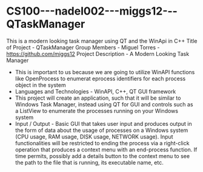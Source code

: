 # CS100---nadel002---miggs12---QTaskManager
This is a modern looking task manager using QT and the WinApi in C++
Title of Project -  QTaskManager
Group Members - Miguel Torres - https://github.com/miggs12
Project Description - A Modern Looking Task Manager
  - This is important to us because we are going to utilize WinAPI functions like OpenProcess to enumerat eprocess identifiers for each process object in the system
  - Languages and Technologies - WinAPI, C++, QT GUI framework
  - This project will create an application, such that it will be similar to Windows Task Manager, instead using QT for GUI and controls such as a ListView to enumerate    the processes running on your Windows system 
  - Input / Output - Basic GUI that takes user input and produces output in the form of data about the usage of processes on a Windows system (CPU usage, RAM usage, DISK   usage, NETWORK usage). Input functionalities will be restricted to ending the process via a right-click operation that produces a context menu with an end-process       function. If time permits, possibly add a details button to the context menu to see the path to the file that is running, its executable name, etc.
